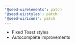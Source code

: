 ```yaml
---
'@seed-ui/elements': patch
'@seed-ui/styles': patch
'@seed-ui/icons': patch
---
```


- Fixed Toast styles
- Autocomplete improvements
